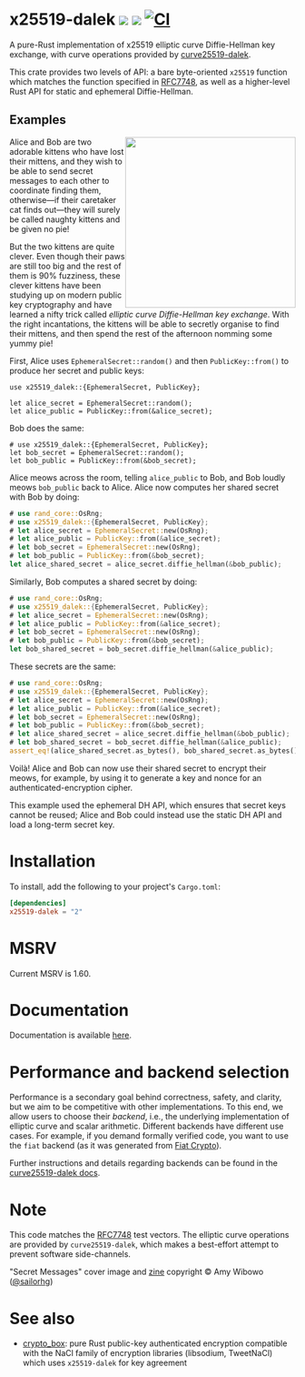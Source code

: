 # x25519-dalek  [![](https://img.shields.io/crates/v/x25519-dalek.svg)](https://crates.io/crates/x25519-dalek) [![](https://docs.rs/x25519-dalek/badge.svg)](https://docs.rs/x25519-dalek) [![CI](https://github.com/dalek-cryptography/curve25519-dalek/actions/workflows/x25519-dalek.yml/badge.svg?branch=main)](https://github.com/dalek-cryptography/curve25519-dalek/actions/workflows/x25519-dalek.yml)

A pure-Rust implementation of x25519 elliptic curve Diffie-Hellman key exchange,
with curve operations provided by
[curve25519-dalek](https://github.com/dalek-cryptography/curve25519-dalek).

This crate provides two levels of API: a bare byte-oriented `x25519`
function which matches the function specified in [RFC7748][rfc7748], as
well as a higher-level Rust API for static and ephemeral Diffie-Hellman.

## Examples

<a href="https://shop.bubblesort.io">
<img
  style="float: right; width: auto; height: 300px;"
  src="https://raw.githubusercontent.com/dalek-cryptography/x25519-dalek/master/res/bubblesort-zines-secret-messages-cover.jpeg"/>
</a>

Alice and Bob are two adorable kittens who have lost their mittens, and they
wish to be able to send secret messages to each other to coordinate finding
them, otherwise—if their caretaker cat finds out—they will surely be called
naughty kittens and be given no pie!

But the two kittens are quite clever.  Even though their paws are still too big
and the rest of them is 90% fuzziness, these clever kittens have been studying
up on modern public key cryptography and have learned a nifty trick called
*elliptic curve Diffie-Hellman key exchange*.  With the right incantations, the
kittens will be able to secretly organise to find their mittens, and then spend
the rest of the afternoon nomming some yummy pie!

First, Alice uses `EphemeralSecret::random()` and then
`PublicKey::from()` to produce her secret and public keys:

```ignore
use x25519_dalek::{EphemeralSecret, PublicKey};

let alice_secret = EphemeralSecret::random();
let alice_public = PublicKey::from(&alice_secret);
```

Bob does the same:

```ignore
# use x25519_dalek::{EphemeralSecret, PublicKey};
let bob_secret = EphemeralSecret::random();
let bob_public = PublicKey::from(&bob_secret);
```

Alice meows across the room, telling `alice_public` to Bob, and Bob
loudly meows `bob_public` back to Alice.  Alice now computes her
shared secret with Bob by doing:

```rust
# use rand_core::OsRng;
# use x25519_dalek::{EphemeralSecret, PublicKey};
# let alice_secret = EphemeralSecret::new(OsRng);
# let alice_public = PublicKey::from(&alice_secret);
# let bob_secret = EphemeralSecret::new(OsRng);
# let bob_public = PublicKey::from(&bob_secret);
let alice_shared_secret = alice_secret.diffie_hellman(&bob_public);
```

Similarly, Bob computes a shared secret by doing:

```rust
# use rand_core::OsRng;
# use x25519_dalek::{EphemeralSecret, PublicKey};
# let alice_secret = EphemeralSecret::new(OsRng);
# let alice_public = PublicKey::from(&alice_secret);
# let bob_secret = EphemeralSecret::new(OsRng);
# let bob_public = PublicKey::from(&bob_secret);
let bob_shared_secret = bob_secret.diffie_hellman(&alice_public);
```

These secrets are the same:

```rust
# use rand_core::OsRng;
# use x25519_dalek::{EphemeralSecret, PublicKey};
# let alice_secret = EphemeralSecret::new(OsRng);
# let alice_public = PublicKey::from(&alice_secret);
# let bob_secret = EphemeralSecret::new(OsRng);
# let bob_public = PublicKey::from(&bob_secret);
# let alice_shared_secret = alice_secret.diffie_hellman(&bob_public);
# let bob_shared_secret = bob_secret.diffie_hellman(&alice_public);
assert_eq!(alice_shared_secret.as_bytes(), bob_shared_secret.as_bytes());
```

Voilà!  Alice and Bob can now use their shared secret to encrypt their
meows, for example, by using it to generate a key and nonce for an
authenticated-encryption cipher.

This example used the ephemeral DH API, which ensures that secret keys
cannot be reused; Alice and Bob could instead use the static DH API
and load a long-term secret key.

# Installation

To install, add the following to your project's `Cargo.toml`:

```toml
[dependencies]
x25519-dalek = "2"
```

# MSRV

Current MSRV is 1.60.

# Documentation

Documentation is available [here](https://docs.rs/x25519-dalek).

# Performance and backend selection

Performance is a secondary goal behind correctness, safety, and clarity, but we aim to be competitive with other implementations. To this end, we allow users to choose their _backend_, i.e., the underlying implementation of elliptic curve and scalar arithmetic. Different backends have different use cases. For example, if you demand formally verified code, you want to use the `fiat` backend (as it was generated from [Fiat Crypto][fiat]).

Further instructions and details regarding backends can be found in the [curve25519-dalek docs](https://github.com/dalek-cryptography/curve25519-dalek#backends).

# Note

This code matches the [RFC7748][rfc7748] test vectors.
The elliptic curve
operations are provided by `curve25519-dalek`, which makes a best-effort
attempt to prevent software side-channels.

"Secret Messages" cover image and [zine](https://shop.bubblesort.io/products/secret-messages-zine)
copyright © Amy Wibowo ([@sailorhg](https://twitter.com/sailorhg))

[rfc7748]: https://tools.ietf.org/html/rfc7748

# See also

- [crypto_box]: pure Rust public-key authenticated encryption compatible with
  the NaCl family of encryption libraries (libsodium, TweetNaCl) which uses
  `x25519-dalek` for key agreement

[fiat]: https://github.com/mit-plv/fiat-crypto
[crypto_box]: https://github.com/RustCrypto/nacl-compat/tree/master/crypto_box
